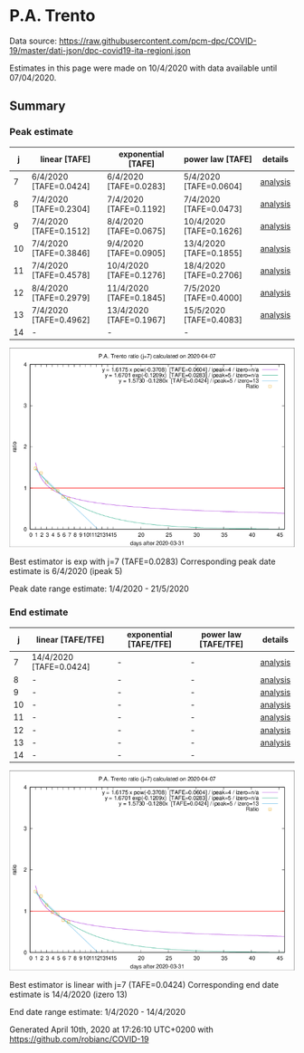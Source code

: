 # P.A. Trento


Data source: https://raw.githubusercontent.com/pcm-dpc/COVID-19/master/dati-json/dpc-covid19-ita-regioni.json

Estimates in this page were made on 10/4/2020 with data available until 07/04/2020.


## Summary 

### Peak estimate 
|j|linear [TAFE]|exponential [TAFE]|power law [TAFE]|details|
|---|----|-----------|---------|-------|
|7|6/4/2020 [TAFE=0.0424]|6/4/2020 [TAFE=0.0283]|5/4/2020 [TAFE=0.0604]|[analysis](COVID-19_p.a._trento_j7_2020-04-07.md)|
|8|7/4/2020 [TAFE=0.2304]|7/4/2020 [TAFE=0.1192]|7/4/2020 [TAFE=0.0473]|[analysis](COVID-19_p.a._trento_j8_2020-04-07.md)|
|9|7/4/2020 [TAFE=0.1512]|8/4/2020 [TAFE=0.0675]|10/4/2020 [TAFE=0.1626]|[analysis](COVID-19_p.a._trento_j9_2020-04-07.md)|
|10|7/4/2020 [TAFE=0.3846]|9/4/2020 [TAFE=0.0905]|13/4/2020 [TAFE=0.1855]|[analysis](COVID-19_p.a._trento_j10_2020-04-07.md)|
|11|7/4/2020 [TAFE=0.4578]|10/4/2020 [TAFE=0.1276]|18/4/2020 [TAFE=0.2706]|[analysis](COVID-19_p.a._trento_j11_2020-04-07.md)|
|12|8/4/2020 [TAFE=0.2979]|11/4/2020 [TAFE=0.1845]|7/5/2020 [TAFE=0.4000]|[analysis](COVID-19_p.a._trento_j12_2020-04-07.md)|
|13|7/4/2020 [TAFE=0.4962]|13/4/2020 [TAFE=0.1967]|15/5/2020 [TAFE=0.4083]|[analysis](COVID-19_p.a._trento_j13_2020-04-07.md)|
|14|-|-|-||

![best peak estimate](COVID-19_p.a._trento_j7_2020-04-07.png)

Best estimator is exp with j=7 (TAFE=0.0283)
Corresponding peak date estimate is 6/4/2020 (ipeak 5)


Peak date range estimate: 1/4/2020 - 21/5/2020

### End estimate 
|j|linear [TAFE/TFE]|exponential [TAFE/TFE]|power law [TAFE/TFE]|details|
|---|----|-----------|---------|-------|
|7|14/4/2020 [TAFE=0.0424]|-|-|[analysis](COVID-19_p.a._trento_j7_2020-04-07.md)|
|8|-|-|-|[analysis](COVID-19_p.a._trento_j8_2020-04-07.md)|
|9|-|-|-|[analysis](COVID-19_p.a._trento_j9_2020-04-07.md)|
|10|-|-|-|[analysis](COVID-19_p.a._trento_j10_2020-04-07.md)|
|11|-|-|-|[analysis](COVID-19_p.a._trento_j11_2020-04-07.md)|
|12|-|-|-|[analysis](COVID-19_p.a._trento_j12_2020-04-07.md)|
|13|-|-|-|[analysis](COVID-19_p.a._trento_j13_2020-04-07.md)|
|14|-|-|-||

![best zero estimate](COVID-19_p.a._trento_j7_2020-04-07.png)

Best estimator is linear with j=7 (TAFE=0.0424)
Corresponding end date estimate is 14/4/2020 (izero 13)


End date range estimate: 1/4/2020 - 14/4/2020

Generated April 10th, 2020 at 17:26:10 UTC+0200 with https://github.com/robianc/COVID-19

